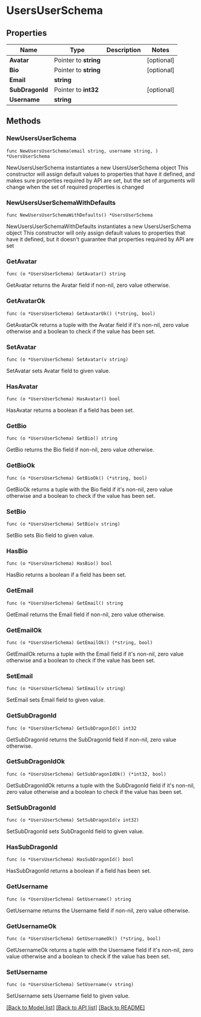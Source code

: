 # UsersUserSchema

## Properties

Name | Type | Description | Notes
------------ | ------------- | ------------- | -------------
**Avatar** | Pointer to **string** |  | [optional] 
**Bio** | Pointer to **string** |  | [optional] 
**Email** | **string** |  | 
**SubDragonId** | Pointer to **int32** |  | [optional] 
**Username** | **string** |  | 

## Methods

### NewUsersUserSchema

`func NewUsersUserSchema(email string, username string, ) *UsersUserSchema`

NewUsersUserSchema instantiates a new UsersUserSchema object
This constructor will assign default values to properties that have it defined,
and makes sure properties required by API are set, but the set of arguments
will change when the set of required properties is changed

### NewUsersUserSchemaWithDefaults

`func NewUsersUserSchemaWithDefaults() *UsersUserSchema`

NewUsersUserSchemaWithDefaults instantiates a new UsersUserSchema object
This constructor will only assign default values to properties that have it defined,
but it doesn't guarantee that properties required by API are set

### GetAvatar

`func (o *UsersUserSchema) GetAvatar() string`

GetAvatar returns the Avatar field if non-nil, zero value otherwise.

### GetAvatarOk

`func (o *UsersUserSchema) GetAvatarOk() (*string, bool)`

GetAvatarOk returns a tuple with the Avatar field if it's non-nil, zero value otherwise
and a boolean to check if the value has been set.

### SetAvatar

`func (o *UsersUserSchema) SetAvatar(v string)`

SetAvatar sets Avatar field to given value.

### HasAvatar

`func (o *UsersUserSchema) HasAvatar() bool`

HasAvatar returns a boolean if a field has been set.

### GetBio

`func (o *UsersUserSchema) GetBio() string`

GetBio returns the Bio field if non-nil, zero value otherwise.

### GetBioOk

`func (o *UsersUserSchema) GetBioOk() (*string, bool)`

GetBioOk returns a tuple with the Bio field if it's non-nil, zero value otherwise
and a boolean to check if the value has been set.

### SetBio

`func (o *UsersUserSchema) SetBio(v string)`

SetBio sets Bio field to given value.

### HasBio

`func (o *UsersUserSchema) HasBio() bool`

HasBio returns a boolean if a field has been set.

### GetEmail

`func (o *UsersUserSchema) GetEmail() string`

GetEmail returns the Email field if non-nil, zero value otherwise.

### GetEmailOk

`func (o *UsersUserSchema) GetEmailOk() (*string, bool)`

GetEmailOk returns a tuple with the Email field if it's non-nil, zero value otherwise
and a boolean to check if the value has been set.

### SetEmail

`func (o *UsersUserSchema) SetEmail(v string)`

SetEmail sets Email field to given value.


### GetSubDragonId

`func (o *UsersUserSchema) GetSubDragonId() int32`

GetSubDragonId returns the SubDragonId field if non-nil, zero value otherwise.

### GetSubDragonIdOk

`func (o *UsersUserSchema) GetSubDragonIdOk() (*int32, bool)`

GetSubDragonIdOk returns a tuple with the SubDragonId field if it's non-nil, zero value otherwise
and a boolean to check if the value has been set.

### SetSubDragonId

`func (o *UsersUserSchema) SetSubDragonId(v int32)`

SetSubDragonId sets SubDragonId field to given value.

### HasSubDragonId

`func (o *UsersUserSchema) HasSubDragonId() bool`

HasSubDragonId returns a boolean if a field has been set.

### GetUsername

`func (o *UsersUserSchema) GetUsername() string`

GetUsername returns the Username field if non-nil, zero value otherwise.

### GetUsernameOk

`func (o *UsersUserSchema) GetUsernameOk() (*string, bool)`

GetUsernameOk returns a tuple with the Username field if it's non-nil, zero value otherwise
and a boolean to check if the value has been set.

### SetUsername

`func (o *UsersUserSchema) SetUsername(v string)`

SetUsername sets Username field to given value.



[[Back to Model list]](../README.md#documentation-for-models) [[Back to API list]](../README.md#documentation-for-api-endpoints) [[Back to README]](../README.md)


